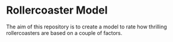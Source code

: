 # Rollercoaster Model
The aim of this repository is to create a model to rate how thrilling rollercoasters are based on a couple of factors.

